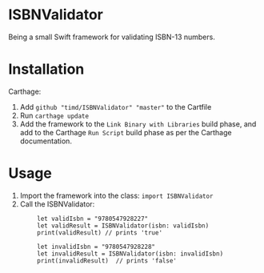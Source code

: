 # ISBNValidator

Being a small Swift framework for validating ISBN-13 numbers.

# Installation

Carthage:

1. Add `github "timd/ISBNValidator" "master"` to the Cartfile
1. Run `carthage update`
1. Add the framework to the `Link Binary with Libraries` build phase, and add to the Carthage `Run Script` build phase as per the Carthage documentation.

# Usage

1. Import the framework into the class: `import ISBNValidator`
1. Call the ISBNValidator:
```
        let validIsbn = "9780547928227"
        let validResult = ISBNValidator(isbn: validIsbn)
        print(validResult) // prints 'true'

        let invalidIsbn = "9780547928228"
        let invalidResult = ISBNValidator(isbn: invalidIsbn)
        print(invalidResult)  // prints 'false'
```



